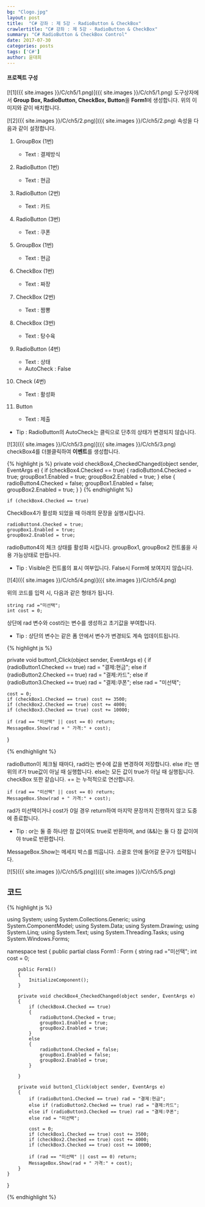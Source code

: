 ```yaml
---
bg: "Clogo.jpg"
layout: post
title:  "C# 강좌 : 제 5강 - RadioButton & CheckBox"
crawlertitle: "C# 강좌 : 제 5강 - RadioButton & CheckBox"
summary: "C# RadioButton & CheckBox Control"
date: 2017-07-30
categories: posts
tags: ['C#']
author: 윤대희
---
```



#### 프로젝트 구성 ####
[![1]({{ site.images }}/C/ch5/1.png)]({{ site.images }}/C/ch5/1.png)
도구상자에서 **Group Box, RadioButton, CheckBox, Button**을 **Form1**에 생성합니다. 위의 이미지와 같이 배치합니다.



[![2]({{ site.images }}/C/ch5/2.png)]({{ site.images }}/C/ch5/2.png)
속성을 다음과 같이 설정합니다.
1. GroupBox (1번)

	* Text : 결제방식
	
	
2. RadioButton (1번)

	* Text : 현금
	
	
3. RadioButton (2번)

	* Text : 카드
	
	
4. RadioButton (3번)

	* Text : 쿠폰
	
	
5. GroupBox (1번)

	* Text : 현금
	
	
6. CheckBox (1번)

	* Text : 짜장
	
	
7. CheckBox (2번)

	* Text : 짬뽕
	
	
8. CheckBox (3번)

	* Text : 탕수육	
	

9. RadioButton (4번)

	* Text : 상태
	* AutoCheck : False
	

10. Check (4번)

	* Text : 활성화

		
11. Button

	* Text : 제출
	
	
	
- Tip : RadioButton의 AutoCheck는 클릭으로 단추의 상태가 변경되지 않습니다.


[![3]({{ site.images }}/C/ch5/3.png)]({{ site.images }}/C/ch5/3.png)
checkBox4를 더블클릭하여 **이벤트**를 생성합니다.

{% highlight js %}
private void checkBox4_CheckedChanged(object sender, EventArgs e)
{
	if (checkBox4.Checked == true)
	{
		radioButton4.Checked = true;
		groupBox1.Enabled = true;
		groupBox2.Enabled = true;
	}
	else
	{
		radioButton4.Checked = false;
		groupBox1.Enabled = false;
		groupBox2.Enabled = true;
	}
}
{% endhighlight %}

	if (checkBox4.Checked == true)

CheckBox4가 활성화 되었을 때 아래의 문장을 실행시킵니다.

	radioButton4.Checked = true;
	groupBox1.Enabled = true;
	groupBox2.Enabled = true;

radioButton4의 체크 상태를 활성화 시킵니다.
groupBox1, groupBox2 컨트롤을 사용 가능상태로 만듭니다.

* Tip : Visible은 컨트롤의 표시 여부입니다. False시 Form에 보여지지 않습니다.


[![4]({{ site.images }}/C/ch5/4.png)]({{ site.images }}/C/ch5/4.png)

위의 코드를 입력 시, 다음과 같은 형태가 됩니다.


	string rad ="미선택";
	int cost = 0;

상단에 rad 변수와 cost라는 변수를 생성하고 초기값을 부여합니다.

* Tip : 상단의 변수는 같은 폼 안에서 변수가 변경되도 계속 업데이트됩니다.

{% highlight js %}

private void button1_Click(object sender, EventArgs e)
{
	if (radioButton1.Checked == true) rad = "결제:현금";
	else if (radioButton2.Checked == true) rad = "결제:카드";
	else if (radioButton3.Checked == true) rad = "결제:쿠폰";
	else rad = "미선택";

	cost = 0;
	if (checkBox1.Checked == true) cost += 3500;
	if (checkBox2.Checked == true) cost += 4000;
	if (checkBox3.Checked == true) cost += 10000;

	if (rad == "미선택" || cost == 0) return;
	MessageBox.Show(rad + " 가격:" + cost);
}

{% endhighlight %}

radioButton이 체크될 때마다, rad라는 변수에 값을 변경하여 저장합니다.
else if는 맨 위의 if가 true값이 아닐 때 실행합니다. else는 모든 값이 true가 아닐 때 실행됩니다. checkBox 또한 같습니다. 
+= 는 누적적으로 연산합니다.


	if (rad == "미선택" || cost == 0) return;
	MessageBox.Show(rad + " 가격:" + cost);


rad가 미선택이거나 cost가 0일 경우 return하여 마지막 문장까지 진행하지 않고 도중에 종료합니다.

* Tip : or는 둘 중 하나만 참 값이여도 true로 반환하며, and (&&)는 둘 다 참 값이여야 true로 반환합니다.

MessageBox.Show는 메세지 박스를 띄웁니다. 소괄호 안에 들어갈 문구가 입력됩니다.

[![5]({{ site.images }}/C/ch5/5.png)]({{ site.images }}/C/ch5/5.png)


## 코드 ##

{% highlight js %}

using System;
using System.Collections.Generic;
using System.ComponentModel;
using System.Data;
using System.Drawing;
using System.Linq;
using System.Text;
using System.Threading.Tasks;
using System.Windows.Forms;

namespace test
{
    public partial class Form1 : Form
    {
        string rad ="미선택";
        int cost = 0;

        public Form1()
        {
            InitializeComponent();
        }

        private void checkBox4_CheckedChanged(object sender, EventArgs e)
        {
            if (checkBox4.Checked == true)
            {
                radioButton4.Checked = true;
                groupBox1.Enabled = true;
                groupBox2.Enabled = true;
            }
            else
            {
                radioButton4.Checked = false;
                groupBox1.Enabled = false;
                groupBox2.Enabled = true;
            }
            
        }

        private void button1_Click(object sender, EventArgs e)
        {
            if (radioButton1.Checked == true) rad = "결제:현금";
            else if (radioButton2.Checked == true) rad = "결제:카드";
            else if (radioButton3.Checked == true) rad = "결제:쿠폰";
            else rad = "미선택";

            cost = 0;
            if (checkBox1.Checked == true) cost += 3500;
            if (checkBox2.Checked == true) cost += 4000;
            if (checkBox3.Checked == true) cost += 10000;

            if (rad == "미선택" || cost == 0) return;
            MessageBox.Show(rad + " 가격:" + cost);
        }
    }
}

{% endhighlight %}

